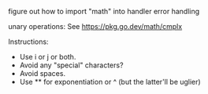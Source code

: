 figure out how to import "math" into handler
error handling

unary operations: See https://pkg.go.dev/math/cmplx

Instructions:
- Use i or j or both.
- Avoid any "special" characters?
- Avoid spaces.
- Use ** for exponentiation or ^ (but the latter'll be uglier)

